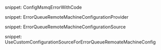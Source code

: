 
snippet: ConfigMsmqErrorWithCode

snippet: ErrorQueueRemoteMachineConfigurationProvider

snippet: ErrorQueueRemoteMachineConfigurationSource

snippet: UseCustomConfigurationSourceForErrorQueueRemoateMachineConfig